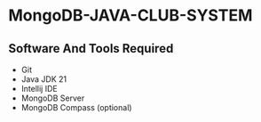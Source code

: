 # MongoDB-JAVA-CLUB-SYSTEM

## Software And Tools Required

- Git
- Java JDK 21
- Intellij IDE
- MongoDB Server
- MongoDB Compass (optional)
